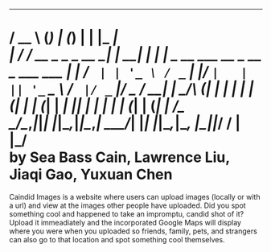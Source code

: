  _____       _           _ _     _   _____                                
/  __ \     (_)         | (_)   | | |_   _|                               
| /  \/ __ _ _ _ __   __| |_  __| |   | | _ __ ___   __ _  __ _  ___  ___ 
| |    / _` | | '_ \ / _` | |/ _` |   | || '_ ` _ \ / _` |/ _` |/ _ \/ __|
| \__/\ (_| | | | | | (_| | | (_| |  _| || | | | | | (_| | (_| |  __/\__ \
 \____/\__,_|_|_| |_|\__,_|_|\__,_|  \___/_| |_| |_|\__,_|\__, |\___||___/
                                                           __/ |          
                                                          |___/           
by Sea Bass Cain, Lawrence Liu, Jiaqi Gao, Yuxuan Chen
============================================================================

Caindid Images is a website where users can upload images (locally or with a url) and view at the images other people have uploaded. Did you spot something cool and happened to take an impromptu, candid shot of it? Upload it immeadiately and the incorporated Google Maps will display where you were when you uploaded so friends, family, pets, and strangers can also go to that location and spot something cool themselves. 
